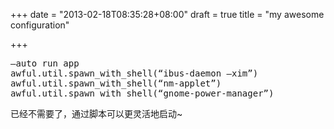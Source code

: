 +++
date = "2013-02-18T08:35:28+08:00"
draft = true
title = "my awesome configuration"

+++



<pre>
–auto run app
awful.util.spawn_with_shell(“ibus-daemon –xim”)
awful.util.spawn_with_shell(“nm-applet”)
awful.util.spawn_with_shell(“gnome-power-manager”)
</pre>

已经不需要了，通过脚本可以更灵活地启动~